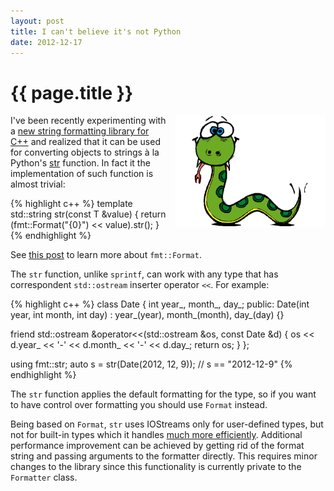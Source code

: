 ```yaml
---
layout: post
title: I can't believe it's not Python
date: 2012-12-17
---
```


{{ page.title }}
================

<div class="separator" style="clear:right; float:right; margin-left:1em; margin-bottom:1em">
    <img border=
    "0" src=
    "/img/python.png"
    title=
    "If it looks like Python and behaves like Python, then it probably is Python."
    width="240">
  </div>

I've been recently experimenting with a [new string formatting
library for C++](https://github.com/vitaut/format) and realized
that it can be used for converting objects to strings à la Python's
[str](http://docs.python.org/2/library/functions.html#str) function.
In fact it the implementation of such function is almost trivial:

{% highlight c++ %}
template <typename T>
std::string str(const T &value) {
  return (fmt::Format("{0}") << value).str();
}
{% endhighlight %}

See [this post](/2012/12/12/a-better-string-formatting-library-for-cplusplus.html)
to learn more about `fmt::Format`.

The `str` function, unlike `sprintf`, can work with any type that has
correspondent `std::ostream` inserter operator `<<`. For example:

{% highlight c++ %}
class Date {
  int year_, month_, day_;
 public:
  Date(int year, int month, int day) : year_(year), month_(month), day_(day) {}

  friend std::ostream &operator<<(std::ostream &os, const Date &d) {
    os << d.year_ << '-' << d.month_ << '-' << d.day_;
    return os;
  }
};

using fmt::str;
auto s = str(Date(2012, 12, 9));
// s == "2012-12-9"
{% endhighlight %}

The `str` function applies the default formatting for the type, so
if you want to have control over formatting you should use `Format` instead.

Being based on `Format`, `str` uses IOStreams only for user-defined types,
but not for built-in types which it handles
[much more efficiently](/2012/12/15/making-string-formatting-fast.html).
Additional performance improvement can be achieved by getting rid of the
format string and passing arguments to the formatter directly.
This requires minor changes to the library since this functionality is
currently private to the `Formatter` class.
